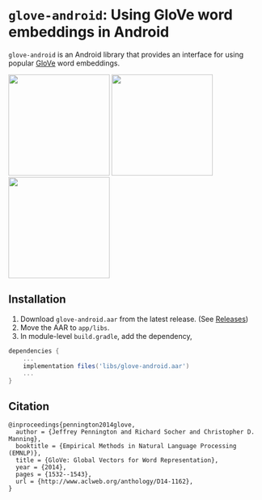 # `glove-android`: Using GloVe word embeddings in Android

`glove-android` is an Android library that provides an interface for using popular [GloVe](https://nlp.stanford.edu/projects/glove/) 
word embeddings.

<html>
<p float="left">
  <img src="https://user-images.githubusercontent.com/41076823/232805813-e6b28680-1865-4add-9fd2-8712d20abb0c.png" width="200" />
  <img src="https://user-images.githubusercontent.com/41076823/232805936-82a0f3fb-dcd6-4e7f-9ab2-db2793a06c39.png" width="200" /> 
  <img src="https://user-images.githubusercontent.com/41076823/232806007-ad5e48df-403a-4aca-87b5-be6f660b303e.png" width="200" />
</p>
</html>

## Installation

1. Download `glove-android.aar` from the latest release. (See [Releases](https://github.com/shubham0204/glove-android/releases))
2. Move the AAR to `app/libs`.
3. In module-level `build.gradle`, add the dependency,

```groovy
dependencies {
    ...
    implementation files('libs/glove-android.aar')
    ...
}
```

## Citation

```text
@inproceedings{pennington2014glove,
  author = {Jeffrey Pennington and Richard Socher and Christopher D. Manning},
  booktitle = {Empirical Methods in Natural Language Processing (EMNLP)},
  title = {GloVe: Global Vectors for Word Representation},
  year = {2014},
  pages = {1532--1543},
  url = {http://www.aclweb.org/anthology/D14-1162},
}
```
